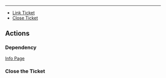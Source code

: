 <script pocketbase>
    const id = request.query.id;
    const ticket = await pb.collection('ticket').getOne(id, {});
    echo(`# ${ticket.name}`);
    echo.table([
        {property: '⌛️ created', value: ticket.created},
        {property: '⏳ updated', value: ticket.updated},
    ], ["property", "value"]);
</script>

---

<script pocketbase>
    echo(ticket.description);
    echo.banner("info", "ℹ️ This ticket is very cool");
</script>

- [Link Ticket](#dependency)
- [Close Ticket](#close-the-ticket)

## Actions

### Dependency
<script pocketbase>
    const tickets = await pb.collection("ticket").getList(1, 50, {
        fields: 'id,name',
        filter: `id != "${id}"`
    });


    echo.form("/actions/link-ticket", [
        ["Depends on", "select", "", "depends_on", tickets.items.map(
            ticket => [ticket.id, ticket.name]
        )]
    ], {
        submitMessage: "link ticket"
    })
</script>

[Info Page](/overview/ticket/info)

### Close the Ticket


<script pocketbase>
    echo.form("/actions/close-ticket", [
        ["Resolve Message", "textarea", "Enter your resolve message...", "resolve_message"]
    ], {
        submitMessage: "close ticket"
    });
</script>